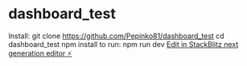 # dashboard_test
Install:
git clone https://github.com/Pepinko81/dashboard_test
cd dashboard_test
npm install
to run:
npm run dev
[Edit in StackBlitz next generation editor ⚡️](https://stackblitz.com/~/github.com/Pepinko81/dashboard_test)
